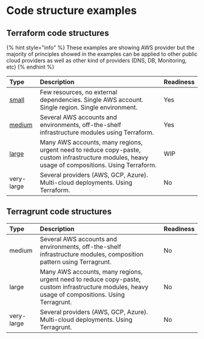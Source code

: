 # Code structure examples

## Terraform code structures

{% hint style="info" %}
These examples are showing AWS provider but the majority of principles showed in the examples can be applied to other public cloud providers as well as other kind of providers \(DNS, DB, Monitoring, etc\)
{% endhint %}

| Type | Description | Readiness |
| :--- | :--- | :--- |
| [small](terraform/small-size-infrastructure.md) | Few resources, no external dependencies. Single AWS account. Single region. Single environment. | Yes |
| [medium](terraform/medium-size-infrastructure.md) | Several AWS accounts and environments, off-the-shelf infrastructure modules using Terraform. | Yes |
| [large](terraform/large-size-infrastructure-with-terraform.md) | Many AWS accounts, many regions, urgent need to reduce copy-paste, custom infrastructure modules, heavy usage of compositions. Using Terraform. | WIP |
| very-large | Several providers \(AWS, GCP, Azure\). Multi-cloud deployments. Using Terraform. | No |

## Terragrunt code structures

| Type | Description | Readiness |
| :--- | :--- | :--- |
| medium | Several AWS accounts and environments, off-the-shelf infrastructure modules, composition pattern using Terragrunt. | No |
| large | Many AWS accounts, many regions, urgent need to reduce copy-paste, custom infrastructure modules, heavy usage of compositions. Using Terragrunt. | No |
| very-large | Several providers \(AWS, GCP, Azure\). Multi-cloud deployments. Using Terragrunt. | No |

